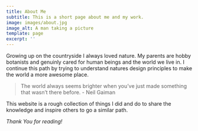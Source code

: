 ```yaml
---
title: About Me
subtitle: This is a short page about me and my work.
image: images/about.jpg
image_alt: A man taking a picture
template: page
excerpt: ''
---
```

Growing up on the countryside I always loved nature. My parents are hobby botanists and genuinly cared for human beings and the world we live in. I continue this path by trying to understand natures design principles to make the world a more awesome place.

> The world always seems brighter when you’ve just made something that wasn’t there before. - Neil Gaiman

This website is a rough collection of things I did and do to share the knowledge and inspire others to go a similar path.

*Thank You for reading!*
